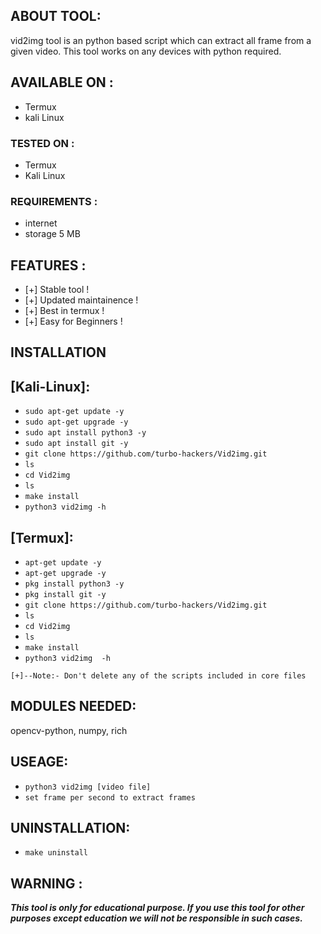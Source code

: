 ## ABOUT TOOL:
vid2img tool is an python based script which can extract all frame from a given video. This tool works on any devices with python required.


## AVAILABLE ON :

* Termux
* kali Linux

### TESTED ON :

* Termux
* Kali Linux

### REQUIREMENTS :
* internet
* storage 5 MB

## FEATURES :
* [+] Stable tool !
* [+] Updated maintainence !
* [+] Best in termux !
* [+] Easy for Beginners !

## INSTALLATION 

## [Kali-Linux]:

* `sudo apt-get update -y`
* `sudo apt-get upgrade -y`
* `sudo apt install python3 -y`
* `sudo apt install git -y`
* `git clone https://github.com/turbo-hackers/Vid2img.git`
* `ls`
* `cd Vid2img`
* `ls`
* `make install`
* `python3 vid2img -h`

## [Termux]:

* `apt-get update -y`
* `apt-get upgrade -y`
* `pkg install python3 -y`
* `pkg install git -y`
* `git clone https://github.com/turbo-hackers/Vid2img.git`
* `ls`
* `cd Vid2img`
* `ls`
* `make install`
* `python3 vid2img  -h`
```
[+]--Note:- Don't delete any of the scripts included in core files
```
## MODULES NEEDED:
opencv-python, numpy, rich

## USEAGE:

* `python3 vid2img [video file]`
* `set frame per second to extract frames`


## UNINSTALLATION:

* `make uninstall`

## WARNING : 
***This tool is only for educational purpose. If you use this tool for other purposes except education we will not be responsible in such cases.***

